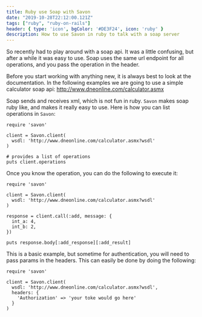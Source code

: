 ```yaml
---
title: Ruby use Soap with Savon
date: "2019-10-28T22:12:00.121Z"
tags: ["ruby", "ruby-on-rails"]
header: { type: 'icon', bgColor: '#DE3F24', icon: 'ruby' }
description: How to use Savon in ruby to talk with a soap server
---
```


So recently had to play around with a soap api. It was a little confusing, but after a while it was easy to use. Soap uses the same url endpoint for all operations, and you pass the operation in the header.

Before you start working with anything new, it is always best to look at the documentation. In the following examples we are going to use a simple calculator soap api:
http://www.dneonline.com/calculator.asmx

Soap sends and receives xml, which is not fun in ruby. `Savon` makes soap ruby like, and makes it really easy to use.
Here is how you can list operations in `Savon`:
```
require 'savon'

client = Savon.client(
  wsdl: 'http://www.dneonline.com/calculator.asmx?wsdl'
)

# provides a list of operations
puts client.operations
```


Once you know the operation, you can do the following to execute it:
```
require 'savon'

client = Savon.client(
  wsdl: 'http://www.dneonline.com/calculator.asmx?wsdl'
)

response = client.call(:add, message: {
  int_a: 4,
  int_b: 2,
})

puts response.body[:add_response][:add_result]
```


This is a basic example, but sometime for authentication, you will need to pass params in the headers. This can easily be done by doing the following:

```
require 'savon'

client = Savon.client(
  wsdl: 'http://www.dneonline.com/calculator.asmx?wsdl',
  headers: {
    'Authorization' => 'your toke would go here'
  }
)
```